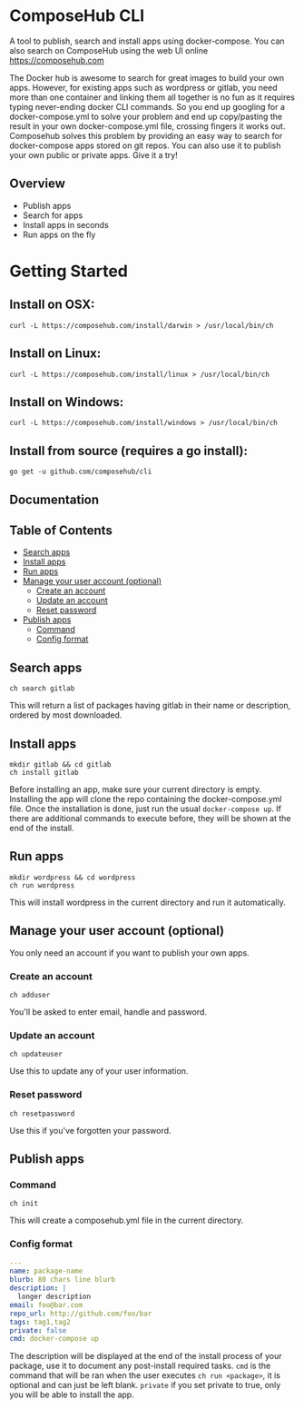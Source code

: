 # ComposeHub CLI

A tool to publish, search and install apps using docker-compose. You can also search on ComposeHub using the web UI online https://composehub.com

The Docker hub is awesome to search for great images to build your own apps.
However, for existing apps such as wordpress or gitlab, you need more than one container and linking them all together is no fun as it requires typing never-ending docker CLI commands. So you end up googling for a docker-compose.yml to solve your problem and end up copy/pasting the result in your own docker-compose.yml file, crossing fingers it works out. 
Composehub solves this problem by providing an easy way to search for docker-compose apps stored on git repos. You can also use it to publish your own public or private apps. Give it a try!


## Overview

* Publish apps
* Search for apps
* Install apps in seconds
* Run apps on the fly

# Getting Started

## Install on OSX:

```
curl -L https://composehub.com/install/darwin > /usr/local/bin/ch
```

## Install on Linux:

```
curl -L https://composehub.com/install/linux > /usr/local/bin/ch
```

## Install on Windows:

```
curl -L https://composehub.com/install/windows > /usr/local/bin/ch
```


## Install from source (requires a go install):

```
go get -u github.com/composehub/cli
```

## Documentation 


## Table of Contents

- [Search apps](#search-apps)
- [Install apps](#install-apps)
- [Run apps](#run-apps)
- [Manage your user account (optional)](#manage-account)
  - [Create an account](#create-an-account)
  - [Update an account](#update-an-account)
  - [Reset password](#reset-password)
- [Publish apps](#publish-apps)
  - [Command](#command)
  - [Config format](#config-format)


## Search apps

```
ch search gitlab
```

This will return a list of packages having gitlab in their name or description, ordered by most downloaded.

## Install apps

```
mkdir gitlab && cd gitlab
ch install gitlab
```

Before installing an app, make sure your current directory is empty. Installing the app will clone the repo containing the docker-compose.yml file. Once the installation is done, just run the usual ```docker-compose up```. If there are additional commands to execute before, they will be shown at the end of the install.

## Run apps

```
mkdir wordpress && cd wordpress
ch run wordpress
```

This will install wordpress in the current directory and run it automatically.

## Manage your user account (optional)

You only need an account if you want to publish your own apps.

### Create an account

```
ch adduser
```

You'll be asked to enter email, handle and password.

### Update an account

```
ch updateuser
```

Use this to update any of your user information.


### Reset password

```
ch resetpassword
```

Use this if you've forgotten your password.

## Publish apps

### Command

```
ch init
```

This will create a composehub.yml file in the current directory.

### Config format

```yml
---
name: package-name
blurb: 80 chars line blurb
description: |
  longer description
email: foo@bar.com
repo_url: http://github.com/foo/bar
tags: tag1,tag2
private: false
cmd: docker-compose up
```

The description will be displayed at the end of the install process of your package, use it to document any post-install required tasks. ```cmd``` is the command that will be ran when the user executes ```ch run <package>```, it is optional and can just be left blank. ```private``` if you set private to true, only you will be able to install the app.
